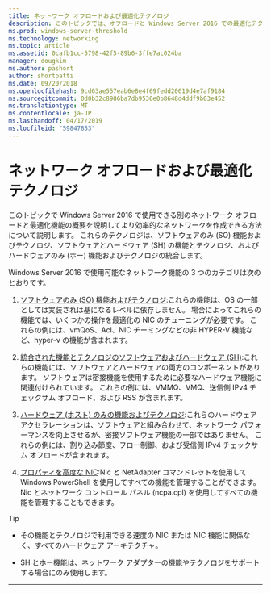 ```yaml
---
title: ネットワーク オフロードおよび最適化テクノロジ
description: このトピックでは、オフロードと Windows Server 2016 での最適化テクノロジの概要を示し、詳細なガイダンスについては、これらのテクノロジへのリンクが含まれています。
ms.prod: windows-server-threshold
ms.technology: networking
ms.topic: article
ms.assetid: 0cafb1cc-5798-42f5-89b6-3ffe7ac024ba
manager: dougkim
ms.author: pashort
author: shortpatti
ms.date: 09/20/2018
ms.openlocfilehash: 9cd63ae557eab6e8e4f69fedd20619d4e7af9184
ms.sourcegitcommit: 0d0b32c8986ba7db9536e0b8648d4ddf9b03e452
ms.translationtype: MT
ms.contentlocale: ja-JP
ms.lasthandoff: 04/17/2019
ms.locfileid: "59847853"
---
```

# <a name="network-offload-and-optimization-technologies"></a>ネットワーク オフロードおよび最適化テクノロジ

このトピックで Windows Server 2016 で使用できる別のネットワーク オフロードと最適化機能の概要を説明してより効率的なネットワークを作成できる方法について説明します。 これらのテクノロジは、ソフトウェアのみ (SO) 機能およびテクノロジ、ソフトウェアとハードウェア (SH) の機能とテクノロジ、およびハードウェアのみ (ホー) 機能およびテクノロジの統合します。

Windows Server 2016 で使用可能なネットワーク機能の 3 つのカテゴリは次のとおりです。 

1.  [ソフトウェアのみ (SO) 機能およびテクノロジ](hpn-software-only-features.md):これらの機能は、OS の一部としては実装されは基になるレベルに依存しません。 場合によってこれらの機能では、いくつかの操作を最適化の NIC のチューニングが必要です。 これらの例には、vmQoS、Acl、NIC チーミングなどの非 HYPER-V 機能など、hyper-v の機能が含まれます。   

2.  [統合された機能とテクノロジのソフトウェアおよびハードウェア (SH)](hpn-software-hardware-features.md):これらの機能には、ソフトウェアとハードウェアの両方のコンポーネントがあります。 ソフトウェアは密接機能を使用するために必要なハードウェア機能に関連付けられています。 これらの例には、VMMQ、VMQ、送信側 IPv4 チェックサム オフロード、および RSS が含まれます。   

3.  [ハードウェア (ホスト) のみの機能およびテクノロジ](hpn-hardware-only-features.md):これらのハードウェア アクセラレーションは、ソフトウェアと組み合わせて、ネットワーク パフォーマンスを向上させるが、密接ソフトウェア機能の一部ではありません。 これらの例には、割り込み節度、フロー制御、および受信側 IPv4 チェックサム オフロードが含まれます。 

4. [プロパティを高度な NIC](hpn-nic-advanced-properties.md):Nic と NetAdapter コマンドレットを使用して Windows PowerShell を使用してすべての機能を管理することができます。  Nic とネットワーク コントロール パネル (ncpa.cpl) を使用してすべての機能を管理することもできます。 

>[!TIP]
>- その機能とテクノロジで利用できる速度の NIC または NIC 機能に関係なく、すべてのハードウェア アーキテクチャ。
>
>- SH とホー機能は、ネットワーク アダプターの機能やテクノロジをサポートする場合にのみ使用します。

---